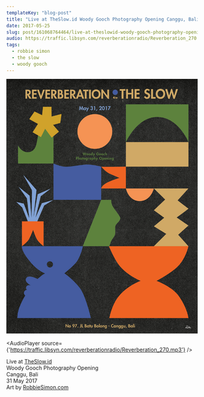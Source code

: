 ```yaml
---
templateKey: "blog-post"
title: "Live at TheSlow.id Woody Gooch Photography Opening Canggu, Bali 31 May 2017 Art by RobbieSimon.com "
date: 2017-05-25
slug: post/161068764464/live-at-theslowid-woody-gooch-photography-opening
audio: https://traffic.libsyn.com/reverberationradio/Reverberation_270.mp3
tags:
  - robbie simon
  - the slow
  - woody gooch
---
```


![Live at TheSlow.id Woody Gooch Photography Opening Canggu, Bali 31 May 2017 Art by RobbieSimon.com ](../images/89d6fe195d8070d88a3d6d173584f6b2f83d00f0073ce1cd977f9c11bb200919.png)

<AudioPlayer source={'https://traffic.libsyn.com/reverberationradio/Reverberation_270.mp3'} />

<p>Live at <a href="http://t.umblr.com/redirect?z=http%3A%2F%2Fwww.theslow.id%2F&amp;t=ODdmMTljYzA3OTg3YjZhMmI5YTU1ZmNiZWM2YmRhMGJjMjdmZThiMCxVVFFjclBEMA%3D%3D&amp;b=t%3A4IiRh5VyCCe9ErL_-JIdHQ&amp;p=http%3A%2F%2Freverberationradio.com%2Fpost%2F160825182234%2Flive-at-theslowid-canggu-bali-27-may-2017-art-by&amp;m=0">TheSlow.id</a><br />Woody Gooch Photography Opening<br />Canggu, Bali <br />31 May 2017<br />Art by <a href="http://t.umblr.com/redirect?z=http%3A%2F%2FRobbieSimon.com&amp;t=YmUzYzk0NzEzY2JjNDMzYjUzYWFjZTliZWYxMjE4ZGUxNDgxMWUxYSxVVFFjclBEMA%3D%3D&amp;b=t%3A4IiRh5VyCCe9ErL_-JIdHQ&amp;p=http%3A%2F%2Freverberationradio.com%2Fpost%2F160825182234%2Flive-at-theslowid-canggu-bali-27-may-2017-art-by&amp;m=0">RobbieSimon.com</a>&nbsp;<br /></p>
